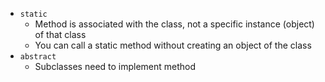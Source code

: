 - `static`
	- Method is associated with the class, not a specific instance (object) of that class
	- You can call a static method without creating an object of the class
- `abstract`
	- Subclasses need to implement method